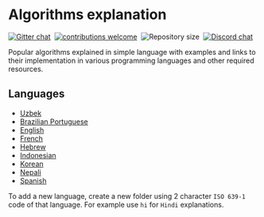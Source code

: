 # Algorithms explanation

[![Gitter chat](https://img.shields.io/badge/Chat-Gitter-ff69b4.svg?label=Chat&logo=gitter&style=flat-square)](https://gitter.im/CloudArmor)&nbsp;
[![contributions welcome](https://img.shields.io/static/v1.svg?label=Contributions&message=Welcome&color=0059b3&style=flat-square)](https://github.com/CloudArmor/Ruby/blob/master/CONTRIBUTING.md)&nbsp;
![Repository size](https://img.shields.io/github/repo-size/CloudArmor/Algorithms-Explanation.svg?label=Repo%20size&style=flat-square)&nbsp;
[![Discord chat](https://img.shields.io/discord/808045925556682782.svg?logo=discord&colorB=5865F2&style=flat-square)](https://discord.gg/c7MnfGFGa6)

Popular algorithms explained in simple language with examples and links to their implementation in various programming languages and other required resources.

## Languages

- [Uzbek](./uz)
- [Brazilian Portuguese](./pt-br)
- [English](./en)
- [French](./fr)
- [Hebrew](./he)
- [Indonesian](./id)
- [Korean](./ko)
- [Nepali](./ne)
- [Spanish](./es)

To add a new language, create a new folder using 2 character `ISO 639-1` code of that language. For example use `hi` for `Hindi` explanations.
